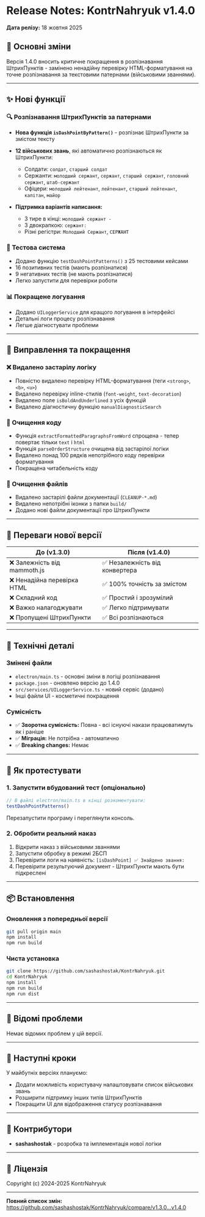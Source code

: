 # Release Notes: KontrNahryuk v1.4.0

**Дата релізу:** 18 жовтня 2025

## 🎯 Основні зміни

Версія 1.4.0 вносить критичне покращення в розпізнавання ШтрихПунктів - замінено ненадійну перевірку HTML-форматування на точне розпізнавання за текстовими патернами (військовими званнями).

---

## ✨ Нові функції

### 🔍 Розпізнавання ШтрихПунктів за патернами

- **Нова функція `isDashPointByPattern()`** - розпізнає ШтрихПункти за змістом тексту
- **12 військових звань**, які автоматично розпізнаються як ШтрихПункти:
  - Солдати: `солдат`, `старший солдат`
  - Сержанти: `молодший сержант`, `сержант`, `старший сержант`, `головний сержант`, `штаб-сержант`
  - Офіцери: `молодший лейтенант`, `лейтенант`, `старший лейтенант`, `капітан`, `майор`
  
- **Підтримка варіантів написання:**
  - З тире в кінці: `молодший сержант -`
  - З двокрапкою: `сержант:`
  - Різні регістри: `Молодший Сержант`, `СЕРЖАНТ`

### 🧪 Тестова система

- Додано функцію `testDashPointPatterns()` з 25 тестовими кейсами
- 16 позитивних тестів (мають розпізнатися)
- 9 негативних тестів (не мають розпізнатися)
- Легко запустити для перевірки роботи

### 📊 Покращене логування

- Додано `UILoggerService` для кращого логування в інтерфейсі
- Детальні логи процесу розпізнавання
- Легше діагностувати проблеми

---

## 🔧 Виправлення та покращення

### ❌ Видалено застарілу логіку

- Повністю видалено перевірку HTML-форматування (теги `<strong>`, `<b>`, `<u>`)
- Видалено перевірку inline-стилів (`font-weight`, `text-decoration`)
- Видалено поле `isBoldAndUnderlined` з усіх функцій
- Видалено діагностичну функцію `manualDiagnosticSearch`

### 🧹 Очищення коду

- Функція `extractFormattedParagraphsFromWord` спрощена - тепер повертає тільки `text` і `html`
- Функція `parseOrderStructure` очищена від застарілої логіки
- Видалено понад 100 рядків непотрібного коду перевірки форматування
- Покращена читабельність коду

### 📁 Очищення файлів

- Видалено застарілі файли документації (`CLEANUP-*.md`)
- Видалено непотрібні іконки з папки `build/`
- Додано нові файли документації про ШтрихПункти

---

## 🚀 Переваги нової версії

| До (v1.3.0) | Після (v1.4.0) |
|-------------|----------------|
| ❌ Залежність від mammoth.js | ✅ Незалежність від конвертера |
| ❌ Ненадійна перевірка HTML | ✅ 100% точність за змістом |
| ❌ Складний код | ✅ Простий і зрозумілий |
| ❌ Важко налагоджувати | ✅ Легко підтримувати |
| ❌ Пропущені ШтрихПункти | ✅ Всі розпізнаються |

---

## 📝 Технічні деталі

### Змінені файли

- `electron/main.ts` - основні зміни в логіці розпізнавання
- `package.json` - оновлено версію до 1.4.0
- `src/services/UILoggerService.ts` - новий сервіс (додано)
- Інші файли UI - косметичні покращення

### Сумісність

- ✅ **Зворотна сумісність:** Повна - всі існуючі накази працюватимуть як і раніше
- ✅ **Міграція:** Не потрібна - автоматично
- ✅ **Breaking changes:** Немає

---

## 🧪 Як протестувати

### 1. Запустити вбудований тест (опціонально)

```typescript
// В файлі electron/main.ts в кінці розкоментувати:
testDashPointPatterns()
```

Перезапустити програму і переглянути консоль.

### 2. Обробити реальний наказ

1. Відкрити наказ з військовими званнями
2. Запустити обробку в режимі 2БСП
3. Перевірити логи на наявність: `[isDashPoint] ✅ Знайдено звання:`
4. Перевірити результуючий документ - ШтрихПункти мають бути підкреслені

---

## 📦 Встановлення

### Оновлення з попередньої версії

```bash
git pull origin main
npm install
npm run build
```

### Чиста установка

```bash
git clone https://github.com/sashashostak/KontrNahryuk.git
cd KontrNahryuk
npm install
npm run build
npm run dist
```

---

## 🐛 Відомі проблеми

Немає відомих проблем у цій версії.

---

## 🔮 Наступні кроки

У майбутніх версіях плануємо:
- Додати можливість користувачу налаштовувати список військових звань
- Розширити підтримку інших типів ШтрихПунктів
- Покращити UI для відображення статусу розпізнавання

---

## 👥 Контрибутори

- **sashashostak** - розробка та імплементація нової логіки

---

## 📄 Ліцензія

Copyright (c) 2024-2025 KontrNahryuk

---

**Повний список змін:** https://github.com/sashashostak/KontrNahryuk/compare/v1.3.0...v1.4.0
